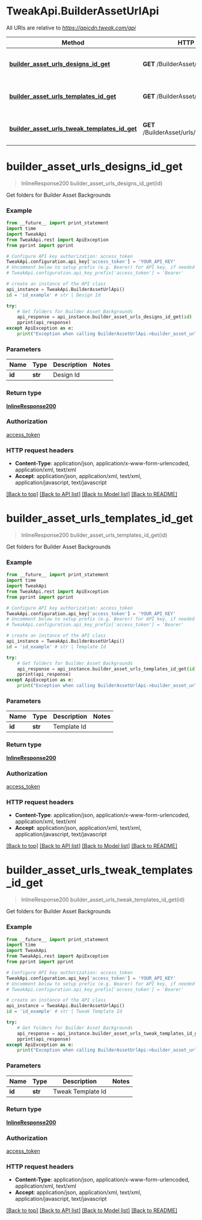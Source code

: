 # TweakApi.BuilderAssetUrlApi

All URIs are relative to *https://apicdn.tweak.com/api*

Method | HTTP request | Description
------------- | ------------- | -------------
[**builder_asset_urls_designs_id_get**](BuilderAssetUrlApi.md#builder_asset_urls_designs_id_get) | **GET** /BuilderAsset/urls/designs/{id} | Get folders for Builder Asset Backgrounds
[**builder_asset_urls_templates_id_get**](BuilderAssetUrlApi.md#builder_asset_urls_templates_id_get) | **GET** /BuilderAsset/urls/templates/{id} | Get folders for Builder Asset Backgrounds
[**builder_asset_urls_tweak_templates_id_get**](BuilderAssetUrlApi.md#builder_asset_urls_tweak_templates_id_get) | **GET** /BuilderAsset/urls/tweakTemplates/{id} | Get folders for Builder Asset Backgrounds


# **builder_asset_urls_designs_id_get**
> InlineResponse200 builder_asset_urls_designs_id_get(id)

Get folders for Builder Asset Backgrounds

### Example 
```python
from __future__ import print_statement
import time
import TweakApi
from TweakApi.rest import ApiException
from pprint import pprint

# Configure API key authorization: access_token
TweakApi.configuration.api_key['access_token'] = 'YOUR_API_KEY'
# Uncomment below to setup prefix (e.g. Bearer) for API key, if needed
# TweakApi.configuration.api_key_prefix['access_token'] = 'Bearer'

# create an instance of the API class
api_instance = TweakApi.BuilderAssetUrlApi()
id = 'id_example' # str | Design Id

try: 
    # Get folders for Builder Asset Backgrounds
    api_response = api_instance.builder_asset_urls_designs_id_get(id)
    pprint(api_response)
except ApiException as e:
    print("Exception when calling BuilderAssetUrlApi->builder_asset_urls_designs_id_get: %s\n" % e)
```

### Parameters

Name | Type | Description  | Notes
------------- | ------------- | ------------- | -------------
 **id** | **str**| Design Id | 

### Return type

[**InlineResponse200**](InlineResponse200.md)

### Authorization

[access_token](../README.md#access_token)

### HTTP request headers

 - **Content-Type**: application/json, application/x-www-form-urlencoded, application/xml, text/xml
 - **Accept**: application/json, application/xml, text/xml, application/javascript, text/javascript

[[Back to top]](#) [[Back to API list]](../README.md#documentation-for-api-endpoints) [[Back to Model list]](../README.md#documentation-for-models) [[Back to README]](../README.md)

# **builder_asset_urls_templates_id_get**
> InlineResponse200 builder_asset_urls_templates_id_get(id)

Get folders for Builder Asset Backgrounds

### Example 
```python
from __future__ import print_statement
import time
import TweakApi
from TweakApi.rest import ApiException
from pprint import pprint

# Configure API key authorization: access_token
TweakApi.configuration.api_key['access_token'] = 'YOUR_API_KEY'
# Uncomment below to setup prefix (e.g. Bearer) for API key, if needed
# TweakApi.configuration.api_key_prefix['access_token'] = 'Bearer'

# create an instance of the API class
api_instance = TweakApi.BuilderAssetUrlApi()
id = 'id_example' # str | Template Id

try: 
    # Get folders for Builder Asset Backgrounds
    api_response = api_instance.builder_asset_urls_templates_id_get(id)
    pprint(api_response)
except ApiException as e:
    print("Exception when calling BuilderAssetUrlApi->builder_asset_urls_templates_id_get: %s\n" % e)
```

### Parameters

Name | Type | Description  | Notes
------------- | ------------- | ------------- | -------------
 **id** | **str**| Template Id | 

### Return type

[**InlineResponse200**](InlineResponse200.md)

### Authorization

[access_token](../README.md#access_token)

### HTTP request headers

 - **Content-Type**: application/json, application/x-www-form-urlencoded, application/xml, text/xml
 - **Accept**: application/json, application/xml, text/xml, application/javascript, text/javascript

[[Back to top]](#) [[Back to API list]](../README.md#documentation-for-api-endpoints) [[Back to Model list]](../README.md#documentation-for-models) [[Back to README]](../README.md)

# **builder_asset_urls_tweak_templates_id_get**
> InlineResponse200 builder_asset_urls_tweak_templates_id_get(id)

Get folders for Builder Asset Backgrounds

### Example 
```python
from __future__ import print_statement
import time
import TweakApi
from TweakApi.rest import ApiException
from pprint import pprint

# Configure API key authorization: access_token
TweakApi.configuration.api_key['access_token'] = 'YOUR_API_KEY'
# Uncomment below to setup prefix (e.g. Bearer) for API key, if needed
# TweakApi.configuration.api_key_prefix['access_token'] = 'Bearer'

# create an instance of the API class
api_instance = TweakApi.BuilderAssetUrlApi()
id = 'id_example' # str | Tweak Template Id

try: 
    # Get folders for Builder Asset Backgrounds
    api_response = api_instance.builder_asset_urls_tweak_templates_id_get(id)
    pprint(api_response)
except ApiException as e:
    print("Exception when calling BuilderAssetUrlApi->builder_asset_urls_tweak_templates_id_get: %s\n" % e)
```

### Parameters

Name | Type | Description  | Notes
------------- | ------------- | ------------- | -------------
 **id** | **str**| Tweak Template Id | 

### Return type

[**InlineResponse200**](InlineResponse200.md)

### Authorization

[access_token](../README.md#access_token)

### HTTP request headers

 - **Content-Type**: application/json, application/x-www-form-urlencoded, application/xml, text/xml
 - **Accept**: application/json, application/xml, text/xml, application/javascript, text/javascript

[[Back to top]](#) [[Back to API list]](../README.md#documentation-for-api-endpoints) [[Back to Model list]](../README.md#documentation-for-models) [[Back to README]](../README.md)

